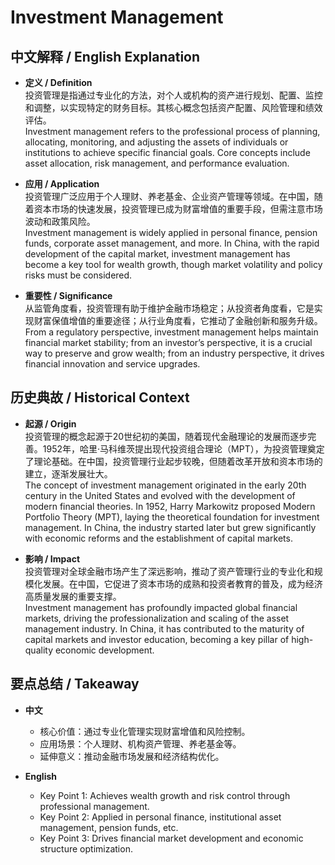 # Investment Management

## 中文解释 / English Explanation

* **定义 / Definition**  
  投资管理是指通过专业化的方法，对个人或机构的资产进行规划、配置、监控和调整，以实现特定的财务目标。其核心概念包括资产配置、风险管理和绩效评估。  
  Investment management refers to the professional process of planning, allocating, monitoring, and adjusting the assets of individuals or institutions to achieve specific financial goals. Core concepts include asset allocation, risk management, and performance evaluation.

* **应用 / Application**  
  投资管理广泛应用于个人理财、养老基金、企业资产管理等领域。在中国，随着资本市场的快速发展，投资管理已成为财富增值的重要手段，但需注意市场波动和政策风险。  
  Investment management is widely applied in personal finance, pension funds, corporate asset management, and more. In China, with the rapid development of the capital market, investment management has become a key tool for wealth growth, though market volatility and policy risks must be considered.

* **重要性 / Significance**  
  从监管角度看，投资管理有助于维护金融市场稳定；从投资者角度看，它是实现财富保值增值的重要途径；从行业角度看，它推动了金融创新和服务升级。  
  From a regulatory perspective, investment management helps maintain financial market stability; from an investor’s perspective, it is a crucial way to preserve and grow wealth; from an industry perspective, it drives financial innovation and service upgrades.

## 历史典故 / Historical Context

* **起源 / Origin**  
  投资管理的概念起源于20世纪初的美国，随着现代金融理论的发展而逐步完善。1952年，哈里·马科维茨提出现代投资组合理论（MPT），为投资管理奠定了理论基础。在中国，投资管理行业起步较晚，但随着改革开放和资本市场的建立，逐渐发展壮大。  
  The concept of investment management originated in the early 20th century in the United States and evolved with the development of modern financial theories. In 1952, Harry Markowitz proposed Modern Portfolio Theory (MPT), laying the theoretical foundation for investment management. In China, the industry started later but grew significantly with economic reforms and the establishment of capital markets.

* **影响 / Impact**  
  投资管理对全球金融市场产生了深远影响，推动了资产管理行业的专业化和规模化发展。在中国，它促进了资本市场的成熟和投资者教育的普及，成为经济高质量发展的重要支撑。  
  Investment management has profoundly impacted global financial markets, driving the professionalization and scaling of the asset management industry. In China, it has contributed to the maturity of capital markets and investor education, becoming a key pillar of high-quality economic development.

## 要点总结 / Takeaway

* **中文**  
  - 核心价值：通过专业化管理实现财富增值和风险控制。  
  - 应用场景：个人理财、机构资产管理、养老基金等。  
  - 延伸意义：推动金融市场发展和经济结构优化。

* **English**  
  - Key Point 1: Achieves wealth growth and risk control through professional management.  
  - Key Point 2: Applied in personal finance, institutional asset management, pension funds, etc.  
  - Key Point 3: Drives financial market development and economic structure optimization.